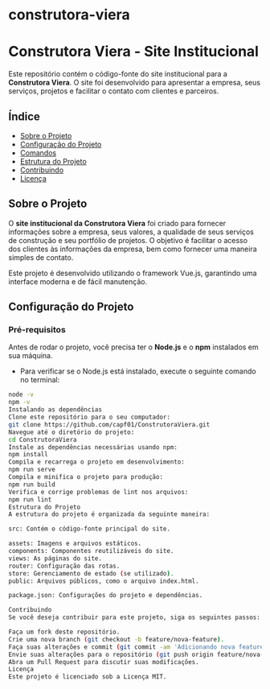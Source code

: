 # construtora-viera
# Construtora Viera - Site Institucional

Este repositório contém o código-fonte do site institucional para a **Construtora Viera**. O site foi desenvolvido para apresentar a empresa, seus serviços, projetos e facilitar o contato com clientes e parceiros.

## Índice

- [Sobre o Projeto](#sobre-o-projeto)
- [Configuração do Projeto](#configuração-do-projeto)
- [Comandos](#comandos)
- [Estrutura do Projeto](#estrutura-do-projeto)
- [Contribuindo](#contribuindo)
- [Licença](#licença)

## Sobre o Projeto

O **site institucional da Construtora Viera** foi criado para fornecer informações sobre a empresa, seus valores, a qualidade de seus serviços de construção e seu portfólio de projetos. O objetivo é facilitar o acesso dos clientes às informações da empresa, bem como fornecer uma maneira simples de contato.

Este projeto é desenvolvido utilizando o framework Vue.js, garantindo uma interface moderna e de fácil manutenção.

## Configuração do Projeto

### Pré-requisitos

Antes de rodar o projeto, você precisa ter o **Node.js** e o **npm** instalados em sua máquina.

- Para verificar se o Node.js está instalado, execute o seguinte comando no terminal:

```bash
node -v
npm -v
Instalando as dependências
Clone este repositório para o seu computador:
git clone https://github.com/capf01/ConstrutoraViera.git
Navegue até o diretório do projeto:
cd ConstrutoraViera
Instale as dependências necessárias usando npm:
npm install
Compila e recarrega o projeto em desenvolvimento:
npm run serve
Compila e minifica o projeto para produção:
npm run build
Verifica e corrige problemas de lint nos arquivos:
npm run lint
Estrutura do Projeto
A estrutura do projeto é organizada da seguinte maneira:

src: Contém o código-fonte principal do site.

assets: Imagens e arquivos estáticos.
components: Componentes reutilizáveis do site.
views: As páginas do site.
router: Configuração das rotas.
store: Gerenciamento de estado (se utilizado).
public: Arquivos públicos, como o arquivo index.html.

package.json: Configurações do projeto e dependências.

Contribuindo
Se você deseja contribuir para este projeto, siga os seguintes passos:

Faça um fork deste repositório.
Crie uma nova branch (git checkout -b feature/nova-feature).
Faça suas alterações e commit (git commit -am 'Adicionando nova feature').
Envie suas alterações para o repositório (git push origin feature/nova-feature).
Abra um Pull Request para discutir suas modificações.
Licença
Este projeto é licenciado sob a Licença MIT.
